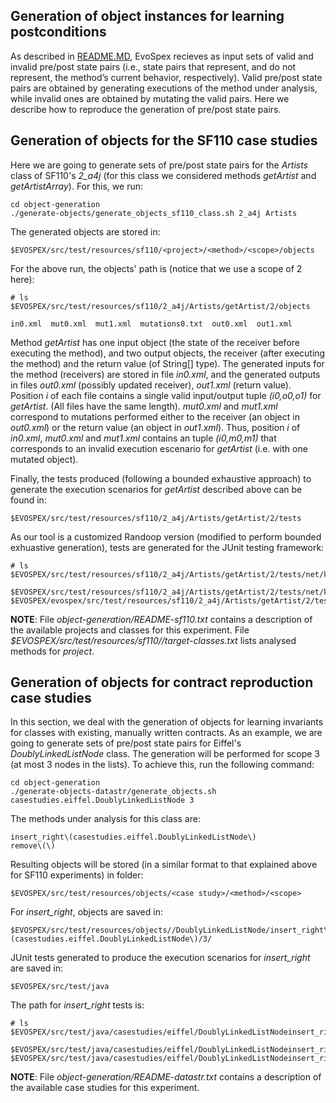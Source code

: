 ## Generation of object instances for learning postconditions

As described in [README.MD](../README.md), EvoSpex recieves as input sets of valid and invalid pre/post state pairs (i.e., state pairs that represent, and do not represent, the method’s current behavior, respectively). Valid pre/post state pairs are obtained by generating executions of the method under analysis, while invalid ones are obtained by mutating the valid pairs. Here we describe how to reproduce the generation of pre/post state pairs.

## Generation of objects for the SF110 case studies

Here we are going to generate sets of pre/post state pairs for the *Artists* class of SF110's *2_a4j* (for this class we considered methods *getArtist* and *getArtistArray*). For this, we run:

```
cd object-generation
./generate-objects/generate_objects_sf110_class.sh 2_a4j Artists
```

The generated objects are stored in:

```
$EVOSPEX/src/test/resources/sf110/<project>/<method>/<scope>/objects
```

For the above run, the objects' path is (notice that we use a scope of 2 here):

```
# ls $EVOSPEX/src/test/resources/sf110/2_a4j/Artists/getArtist/2/objects

in0.xml  mut0.xml  mut1.xml  mutations0.txt  out0.xml  out1.xml
```

Method *getArtist* has one input object (the state of the receiver before executing the method), and two output objects, the receiver (after executing the method) and the return value (of String[] type). The generated inputs for the method (receivers) are stored in file *in0.xml*, and the generated outputs in files *out0.xml* (possibly updated receiver), *out1.xml* (return value). Position *i* of each file contains a single valid input/output tuple *(i0,o0,o1)* for *getArtist*. (All files have the same length). *mut0.xml* and *mut1.xml* correspond to mutations performed either to the receiver (an object in *out0.xml*) or the return value (an object in *out1.xml*). Thus, position *i* of *in0.xml*, *mut0.xml* and *mut1.xml* contains an tuple *(i0,m0,m1)* that corresponds to an invalid execution escenario for *getArtist* (i.e. with one mutated object).

Finally, the tests produced (following a bounded exhaustive approach) to generate the execution scenarios for *getArtist* described above can be found in:

```
$EVOSPEX/src/test/resources/sf110/2_a4j/Artists/getArtist/2/tests
```

As our tool is a customized Randoop version (modified to perform bounded exhuastive generation), tests are generated for the JUnit testing framework:

```
# ls $EVOSPEX/src/test/resources/sf110/2_a4j/Artists/getArtist/2/tests/net/kencochrane/a4j/beans/RegressionTest*

$EVOSPEX/src/test/resources/sf110/2_a4j/Artists/getArtist/2/tests/net/kencochrane/a4j/beans/RegressionTest0.java
$EVOSPEX/evospex/src/test/resources/sf110/2_a4j/Artists/getArtist/2/tests/net/kencochrane/a4j/beans/RegressionTestDriver.java
```

**NOTE**: File *object-generation/README-sf110.txt* contains a description of the available projects and classes for this experiment. File *$EVOSPEX/src/test/resources/sf110/<project>/target-classes.txt* lists analysed methods for *project*.

## Generation of objects for contract reproduction case studies

In this section, we deal with the generation of objects for learning invariants for classes with existing, manually written contracts. As an example, we are going to generate sets of pre/post state pairs for Eiffel's *DoublyLinkedListNode* class. The generation will be performed for scope 3 (at most 3 nodes in the lists). To achieve this, run the following command:

```
cd object-generation
./generate-objects-datastr/generate_objects.sh casestudies.eiffel.DoublyLinkedListNode 3
```

The methods under analysis for this class are:

```
insert_right\(casestudies.eiffel.DoublyLinkedListNode\)
remove\(\)
```

Resulting objects will be stored (in a similar format to that explained above for SF110 experiments) in folder:

```
$EVOSPEX/src/test/resources/objects/<case study>/<method>/<scope>
```

For *insert_right*, objects are saved in:

```
$EVOSPEX/src/test/resources/objects//DoublyLinkedListNode/insert_right\(casestudies.eiffel.DoublyLinkedListNode\)/3/
```

JUnit tests generated to produce the execution scenarios for *insert_right* are saved in:

```
$EVOSPEX/src/test/java
```

The path for *insert_right* tests is:

```
# ls $EVOSPEX/src/test/java/casestudies/eiffel/DoublyLinkedListNodeinsert_right3S*

$EVOSPEX/src/test/java/casestudies/eiffel/DoublyLinkedListNodeinsert_right3Suite.java
$EVOSPEX/src/test/java/casestudies/eiffel/DoublyLinkedListNodeinsert_right3Suite0.java
```

**NOTE**: File *object-generation/README-datastr.txt* contains a description of the available case studies for this experiment.
